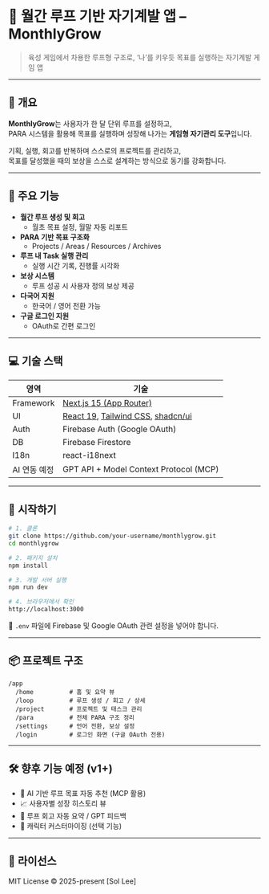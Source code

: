 # 🌙 월간 루프 기반 자기계발 앱 – MonthlyGrow

> 육성 게임에서 차용한 루프형 구조로, ‘나’를 키우듯 목표를 실행하는 자기계발 게임 앱

---

## 🎯 개요

**MonthlyGrow**는 사용자가 한 달 단위 루프를 설정하고,  
PARA 시스템을 활용해 목표를 실행하며 성장해 나가는 **게임형 자기관리 도구**입니다.

기획, 실행, 회고를 반복하며 스스로의 프로젝트를 관리하고,  
목표를 달성했을 때의 보상을 스스로 설계하는 방식으로 동기를 강화합니다.

---

## 🧩 주요 기능

- **월간 루프 생성 및 회고**
  - 월초 목표 설정, 월말 자동 리포트
- **PARA 기반 목표 구조화**
  - Projects / Areas / Resources / Archives
- **루프 내 Task 실행 관리**
  - 실행 시간 기록, 진행률 시각화
- **보상 시스템**
  - 루프 성공 시 사용자 정의 보상 제공
- **다국어 지원**
  - 한국어 / 영어 전환 가능
- **구글 로그인 지원**
  - OAuth로 간편 로그인

---

## 💻 기술 스택

| 영역         | 기술                                                                                                       |
| ------------ | ---------------------------------------------------------------------------------------------------------- |
| Framework    | [Next.js 15 (App Router)](https://nextjs.org/blog/next-15)                                                 |
| UI           | [React 19](https://react.dev), [Tailwind CSS](https://tailwindcss.com), [shadcn/ui](https://ui.shadcn.com) |
| Auth         | Firebase Auth (Google OAuth)                                                                               |
| DB           | Firebase Firestore                                                                                         |
| I18n         | react-i18next                                                                                              |
| AI 연동 예정 | GPT API + Model Context Protocol (MCP)                                                                     |

---

## 🚀 시작하기

```bash
# 1. 클론
git clone https://github.com/your-username/monthlygrow.git
cd monthlygrow

# 2. 패키지 설치
npm install

# 3. 개발 서버 실행
npm run dev

# 4. 브라우저에서 확인
http://localhost:3000
```

🔐 `.env` 파일에 Firebase 및 Google OAuth 관련 설정을 넣어야 합니다.

---

## 📦 프로젝트 구조

```
/app
  /home          # 홈 및 요약 뷰
  /loop          # 루프 생성 / 회고 / 상세
  /project       # 프로젝트 및 태스크 관리
  /para          # 전체 PARA 구조 정리
  /settings      # 언어 전환, 보상 설정
  /login         # 로그인 화면 (구글 OAuth 전용)
```

---

## 🛠️ 향후 기능 예정 (v1+)

- 🔮 AI 기반 루프 목표 자동 추천 (MCP 활용)
- 📈 사용자별 성장 히스토리 뷰
- 🧠 루프 회고 자동 요약 / GPT 피드백
- 🧍 캐릭터 커스터마이징 (선택 기능)

---

## 📜 라이선스

MIT License © 2025-present [Sol Lee]
